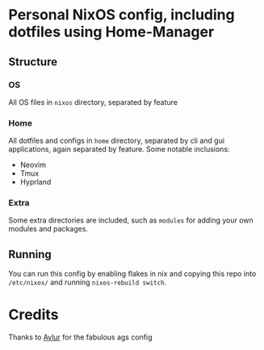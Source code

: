 # Personal NixOS config, including dotfiles using Home-Manager

## Structure

### OS

All OS files in `nixos` directory, separated by feature

### Home

All dotfiles and configs in `home` directory, separated by cli and gui applications, again separated by feature.
Some notable inclusions:

- Neovim
- Tmux
- Hyprland

### Extra

Some extra directories are included, such as `modules` for adding your own modules and packages.

## Running

You can run this config by enabling flakes in nix and copying this repo into `/etc/nixos/` and running `nixos-rebuild switch`.

# Credits

Thanks to [Aylur](https://github.com/Aylur) for the fabulous ags config
